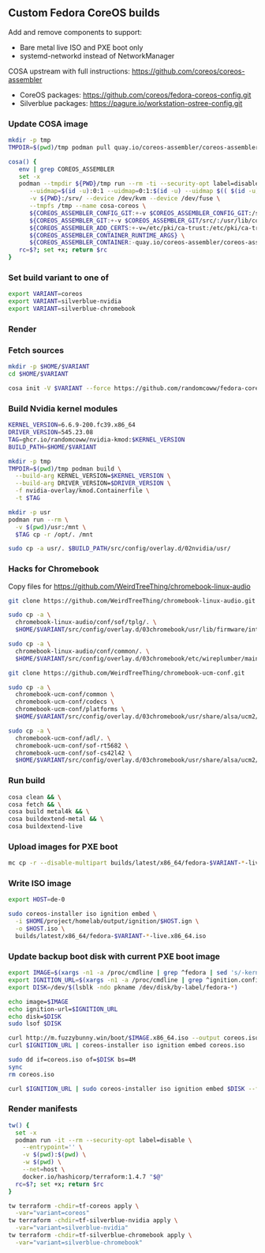 ## Custom Fedora CoreOS builds

Add and remove components to support:

* Bare metal live ISO and PXE boot only
* systemd-networkd instead of NetworkManager

COSA upstream with full instructions: https://github.com/coreos/coreos-assembler

* CoreOS packages: https://github.com/coreos/fedora-coreos-config.git
* Silverblue packages: https://pagure.io/workstation-ostree-config.git

### Update COSA image

```bash
mkdir -p tmp
TMPDIR=$(pwd)/tmp podman pull quay.io/coreos-assembler/coreos-assembler:latest
```

```bash
cosa() {
   env | grep COREOS_ASSEMBLER
   set -x
   podman --tmpdir ${PWD}/tmp run --rm -ti --security-opt label=disable --privileged -w /srv \
      --uidmap=$(id -u):0:1 --uidmap=0:1:$(id -u) --uidmap $(( $(id -u) + 1 )):$(( $(id -u) + 1 )):55536 \
      -v ${PWD}:/srv/ --device /dev/kvm --device /dev/fuse \
      --tmpfs /tmp --name cosa-coreos \
      ${COREOS_ASSEMBLER_CONFIG_GIT:+-v $COREOS_ASSEMBLER_CONFIG_GIT:/srv/src/config/:ro} \
      ${COREOS_ASSEMBLER_GIT:+-v $COREOS_ASSEMBLER_GIT/src/:/usr/lib/coreos-assembler/:ro} \
      ${COREOS_ASSEMBLER_ADD_CERTS:+-v=/etc/pki/ca-trust:/etc/pki/ca-trust:ro} \
      ${COREOS_ASSEMBLER_CONTAINER_RUNTIME_ARGS} \
      ${COREOS_ASSEMBLER_CONTAINER:-quay.io/coreos-assembler/coreos-assembler:latest} "$@"
   rc=$?; set +x; return $rc
}
```

### Set build variant to one of

```bash
export VARIANT=coreos
export VARIANT=silverblue-nvidia
export VARIANT=silverblue-chromebook
```

### Render 

### Fetch sources

```bash
mkdir -p $HOME/$VARIANT
cd $HOME/$VARIANT

cosa init -V $VARIANT --force https://github.com/randomcoww/fedora-coreos-config-custom.git
```

### Build Nvidia kernel modules

```bash
KERNEL_VERSION=6.6.9-200.fc39.x86_64
DRIVER_VERSION=545.23.08
TAG=ghcr.io/randomcoww/nvidia-kmod:$KERNEL_VERSION
BUILD_PATH=$HOME/$VARIANT

mkdir -p tmp
TMPDIR=$(pwd)/tmp podman build \
  --build-arg KERNEL_VERSION=$KERNEL_VERSION \
  --build-arg DRIVER_VERSION=$DRIVER_VERSION \
  -f nvidia-overlay/kmod.Containerfile \
  -t $TAG

mkdir -p usr
podman run --rm \
  -v $(pwd)/usr:/mnt \
  $TAG cp -r /opt/. /mnt

sudo cp -a usr/. $BUILD_PATH/src/config/overlay.d/02nvidia/usr/
```

### Hacks for Chromebook

Copy files for https://github.com/WeirdTreeThing/chromebook-linux-audio

```bash
git clone https://github.com/WeirdTreeThing/chromebook-linux-audio.git

sudo cp -a \
  chromebook-linux-audio/conf/sof/tplg/. \
  $HOME/$VARIANT/src/config/overlay.d/03chromebook/usr/lib/firmware/intel/sof-tplg/

sudo cp -a \
  chromebook-linux-audio/conf/common/. \
  $HOME/$VARIANT/src/config/overlay.d/03chromebook/etc/wireplumber/main.lua.d/

git clone https://github.com/WeirdTreeThing/chromebook-ucm-conf.git

sudo cp -a \
  chromebook-ucm-conf/common \
  chromebook-ucm-conf/codecs \
  chromebook-ucm-conf/platforms \
  $HOME/$VARIANT/src/config/overlay.d/03chromebook/usr/share/alsa/ucm2/

sudo cp -a \
  chromebook-ucm-conf/adl/. \
  chromebook-ucm-conf/sof-rt5682 \
  chromebook-ucm-conf/sof-cs42l42 \
  $HOME/$VARIANT/src/config/overlay.d/03chromebook/usr/share/alsa/ucm2/conf.d/
```

### Run build

```bash
cosa clean && \
cosa fetch && \
cosa build metal4k && \
cosa buildextend-metal && \
cosa buildextend-live
```

### Upload images for PXE boot

```bash
mc cp -r --disable-multipart builds/latest/x86_64/fedora-$VARIANT-*-live* m/boot/
```

### Write ISO image

```bash
export HOST=de-0

sudo coreos-installer iso ignition embed \
  -i $HOME/project/homelab/output/ignition/$HOST.ign \
  -o $HOST.iso \
  builds/latest/x86_64/fedora-$VARIANT-*-live.x86_64.iso
```

### Update backup boot disk with current PXE boot image

```bash
export IMAGE=$(xargs -n1 -a /proc/cmdline | grep ^fedora | sed 's/-kernel-x86_64$//')
export IGNITION_URL=$(xargs -n1 -a /proc/cmdline | grep ^ignition.config.url= | sed 's/ignition.config.url=//')
export DISK=/dev/$(lsblk -ndo pkname /dev/disk/by-label/fedora-*)

echo image=$IMAGE
echo ignition-url=$IGNITION_URL
echo disk=$DISK
sudo lsof $DISK
```

```bash
curl http://m.fuzzybunny.win/boot/$IMAGE.x86_64.iso --output coreos.iso
curl $IGNITION_URL | coreos-installer iso ignition embed coreos.iso

sudo dd if=coreos.iso of=$DISK bs=4M
sync
rm coreos.iso
```

```bash
curl $IGNITION_URL | sudo coreos-installer iso ignition embed $DISK --force
```

### Render manifests

```bash
tw() {
  set -x
  podman run -it --rm --security-opt label=disable \
    --entrypoint='' \
    -v $(pwd):$(pwd) \
    -w $(pwd) \
    --net=host \
    docker.io/hashicorp/terraform:1.4.7 "$@"
  rc=$?; set +x; return $rc
}
```

```bash
tw terraform -chdir=tf-coreos apply \
  -var="variant=coreos"
tw terraform -chdir=tf-silverblue-nvidia apply \
  -var="variant=silverblue-nvidia"
tw terraform -chdir=tf-silverblue-chromebook apply \
  -var="variant=silverblue-chromebook"
```